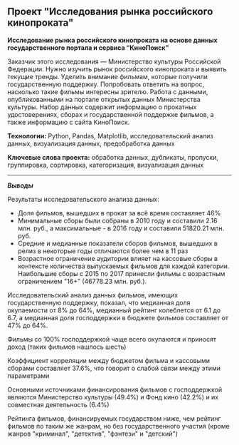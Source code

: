 ## Проект "Исследования рынка российского кинопроката"
<b>Исследование рынка российского кинопроката на основе данных государственного портала и сервиса “КиноПоиск”</b>

Заказчик этого исследования — Министерство культуры Российской Федерации.
Нужно изучить рынок российского кинопроката и выявить текущие тренды. Уделить внимание фильмам, которые получили государственную поддержку. Попробовать ответить на вопрос, насколько такие фильмы интересны зрителю.
Работа с данными, опубликованными на портале открытых данных Министерства культуры. Набор данных содержит информацию о прокатных удостоверениях, сборах и государственной поддержке фильмов, а также информацию с сайта КиноПоиск.

<b>Технологии:</b>  Python, Pandas, Matplotlib, исследовательский анализ данных, визуализация данных, предобработка данных 

<b>Ключевые слова проекта:</b> обработка данных, дубликаты, пропуски,  группировка, сортировка, категоризация, визуализация данных 

<hr>

<b><i>Выводы</i></b>
  
Результаты исследовательского анализа данных:

* Доля фильмов, вышедших в прокат за всё время составляет 46%
* Минимальные сборы были собраны в 2010 году и составили 2.16 млн. руб., а максимальные - в 2016 году и составили 51820.21 млн. руб.
* Средние и медианные показатели сборов фильмов, вышедших в релиз в некоторые годы отличаются более чем в 11 раз
* Возрастное ограничение аудитории влияет на кассовые сборы в контексте количества выпускаемых фильмов для каждой категории. Наибольшие сборы с 2015 по 2017 принесли фильмы с возрастным ограничением "16+" (46778.23 млн. руб.).

Исследовательский анализ данных фильмов, имеющих государственную поддержку, показал, что медианная доля окупаемости от 8% до 64%, медианный рейтинг колеблется от 6.1 до 6.7, а медианная доля господдержки в бюджете фильмов составляет от 47% до 64%.

Фильмы со 100% господдержкой чаще всего окупаются и приносят доход (таких фильмов нашлось шесть)

Коэффициент корреляции между бюджетом фильма и кассовыми сборами составляет 37.6%, что говорит о слабой связи между этими параметрами

Основными источниками финансирования фильмов с господдержкой являются Министерство культуры (49.4%) и Фонд кино (42.2%) и их совместная деятельность (6.4%)

Рейтинга фильмов, финансируемых государством ниже, чем рейтинг фильмов по таким же жанрам, но без государственного участия (кроме жанров "криминал", "детектив", "фэнтези" и "детский")
